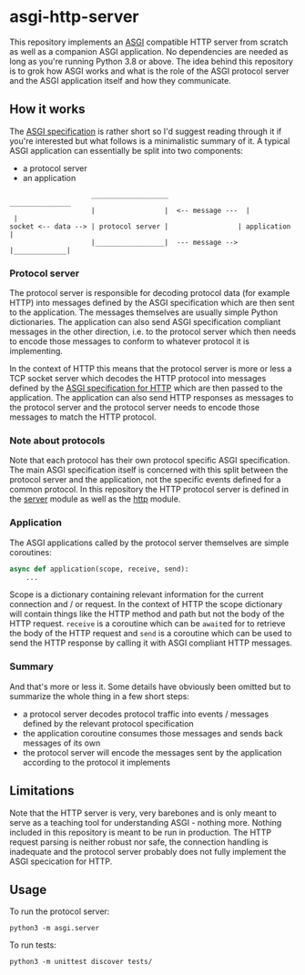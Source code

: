 # asgi-http-server

This repository implements an [ASGI](https://asgi.readthedocs.io/en/latest/index.html) compatible HTTP server from scratch as well as a companion ASGI application. No dependencies are needed as long as you're running Python 3.8 or above. The idea behind this repository is to grok how ASGI works and what is the role of the ASGI protocol server and the ASGI application itself and how they communicate.

## How it works

The [ASGI specification](https://asgi.readthedocs.io/en/latest/index.html) is rather short so I'd suggest reading through it if you're interested but what follows is a minimalistic summary of it. A typical ASGI application can essentially be split into two components:

* a protocol server
* an application

```
                    ___________________                 _______________
                    |                 |  <-- message ---  |             |
socket <-- data --> | protocol server |                 | application |
                    |_________________|  --- message -->  |_____________|

```

### Protocol server

The protocol server is responsible for decoding protocol data (for example HTTP) into messages defined by the ASGI specification which are then sent to the application. The messages themselves are usually simple Python dictionaries. The application can also send ASGI specification compliant messages in the other direction, i.e. to the protocol server which then needs to encode those messages to conform to whatever protocol it is implementing.

In the context of HTTP this means that the protocol server is more or less a TCP socket server which decodes the HTTP protocol into messages defined by the [ASGI specification for HTTP](https://asgi.readthedocs.io/en/latest/specs/www.html#http) which are then passed to the application. The application can also send HTTP responses as messages to the protocol server and the protocol server needs to encode those messages to match the HTTP protocol.

### Note about protocols

Note that each protocol has their own protocol specific ASGI specification. The main ASGI specification itself is concerned with this split between the protocol server and the application, not the specific events defined for a common protocol. In this repository the HTTP protocol server is defined in the [server](./asgi/server.py) module as well as the [http](./asgi/http.py) module.

### Application

The ASGI applications called by the protocol server themselves are simple coroutines:

```python
async def application(scope, receive, send):
    ...
```

Scope is a dictionary containing relevant information for the current connection and / or request. In the context of HTTP the scope dictionary will contain things like the HTTP method and path but not the body of the HTTP request. `receive` is a coroutine which can be `await`ed for to retrieve the body of the HTTP request and `send` is a coroutine which can be used to send the HTTP response by calling it with ASGI compliant HTTP messages.

### Summary

And that's more or less it. Some details have obviously been omitted but to summarize the whole thing in a few short steps:

- a protocol server decodes protocol traffic into events / messages defined by the relevant protocol specification
- the application coroutine consumes those messages and sends back messages of its own
- the protocol server will encode the messages sent by the application according to the protocol it implements

## Limitations

Note that the HTTP server is very, very barebones and is only meant to serve as a teaching tool for understanding ASGI - nothing more. Nothing included in this repository is meant to be run in production. The HTTP request parsing is neither robust nor safe, the connection handling is inadequate and the protocol server probably does not fully implement the ASGI specication for HTTP.

## Usage

To run the protocol server:

```shell
python3 -m asgi.server
```

To run tests:

```shell
python3 -m unittest discover tests/
```